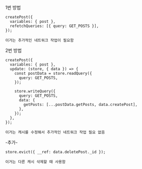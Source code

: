1번 방법

    createPost({
      variables: { post },
      refetchQueries: [{ query: GET_POSTS }],
    });

    이거는 추가적인 네트워크 작업이 필요함

2번 방법

    createPost({
      variables: { post },
      update: (store, { data }) => {
        const postData = store.readQuery({
          query: GET_POSTS,
        });

        store.writeQuery({
          query: GET_POSTS,
          data: {
            getPosts: [...postData.getPosts, data.createPost],
          },
        });
      },
    });

    이거는 캐시를 수정해서 추가적인 네트워크 작업 필요 없음

-추가-

    store.evict({ __ref: data.deletePost._id });

    이거는 다른 캐시 삭제할 때 사용함
